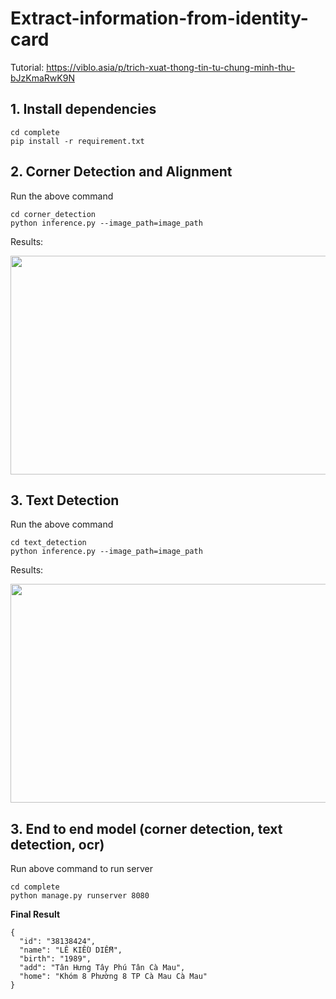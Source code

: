 # Extract-information-from-identity-card
Tutorial: https://viblo.asia/p/trich-xuat-thong-tin-tu-chung-minh-thu-bJzKmaRwK9N

## 1. Install dependencies
```
cd complete
pip install -r requirement.txt
```

## 2. Corner Detection and Alignment
Run the above command
```
cd corner_detection
python inference.py --image_path=image_path
```
Results:
<p align="center">
  <img width="800" height="350" src="https://user-images.githubusercontent.com/48142689/92223664-fd60b780-eeca-11ea-8e7e-76f93f4ed888.png">
</p>

## 3. Text Detection
Run the above command
```
cd text_detection
python inference.py --image_path=image_path
```
Results:
<p align="center">
  <img width="800" height="350" src="https://user-images.githubusercontent.com/48142689/92224160-a0193600-eecb-11ea-9243-82d02d86812a.png">
</p>

## 3. End to end model (corner detection, text detection, ocr)
Run above command to run server
```
cd complete
python manage.py runserver 8080
```

**Final Result**
```
{
  "id": "38138424",
  "name": "LÊ KIỀU DIỄM",
  "birth": "1989",
  "add": "Tân Hưng Tây Phú Tân Cà Mau",
  "home": "Khóm 8 Phường 8 TP Cà Mau Cà Mau"
}
```
